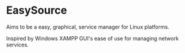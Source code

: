 # EasySource

Aims to be a easy, graphical, service manager for Linux platforms.

Inspired by Windows XAMPP GUI's ease of use for managing network services.